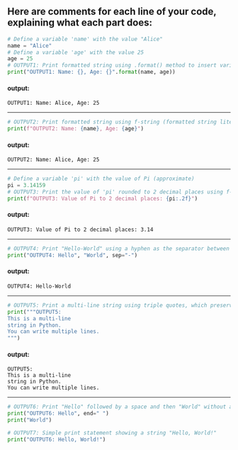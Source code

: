 ## Here are comments for each line of your code, explaining what each part does:

```python
# Define a variable 'name' with the value "Alice"
name = "Alice"
# Define a variable 'age' with the value 25
age = 25
# OUTPUT1: Print formatted string using .format() method to insert variables 'name' and 'age' into the string
print("OUTPUT1: Name: {}, Age: {}".format(name, age))
```
#### output:
```
OUTPUT1: Name: Alice, Age: 25
```
---

```python
# OUTPUT2: Print formatted string using f-string (formatted string literals) to insert variables 'name' and 'age' into the string
print(f"OUTPUT2: Name: {name}, Age: {age}")
```
#### output:
```
OUTPUT2: Name: Alice, Age: 25
```

---
```python
# Define a variable 'pi' with the value of Pi (approximate)
pi = 3.14159
# OUTPUT3: Print the value of 'pi' rounded to 2 decimal places using f-string formatting
print(f"OUTPUT3: Value of Pi to 2 decimal places: {pi:.2f}")
```
#### output:
```
OUTPUT3: Value of Pi to 2 decimal places: 3.14
```
---
```python
# OUTPUT4: Print "Hello-World" using a hyphen as the separator between the two strings
print("OUTPUT4: Hello", "World", sep="-")
```
#### output:
```
OUTPUT4: Hello-World
```
---
```python
# OUTPUT5: Print a multi-line string using triple quotes, which preserves line breaks
print("""OUTPUT5:
This is a multi-line
string in Python.
You can write multiple lines.
""")
```
#### output:
```
OUTPUT5:
This is a multi-line
string in Python.
You can write multiple lines.
```
---
```python
# OUTPUT6: Print "Hello" followed by a space and then "World" without a newline between them
print("OUTPUT6: Hello", end=" ")
print("World")
```
```python
# OUTPUT7: Simple print statement showing a string "Hello, World!"
print("OUTPUT6: Hello, World!")
```
